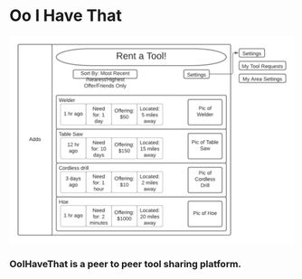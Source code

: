 # Oo I Have That

![Slide 1](OoIHaveThat-Wireframe.png)

### OoIHaveThat is a peer to peer tool sharing platform.
### 